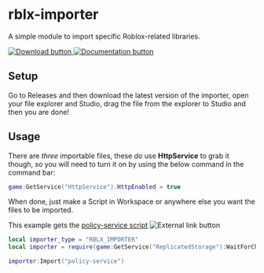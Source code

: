 # rblx-importer
A simple module to import specific Roblox-related libraries.

<a href="https://github.com/DavidTDC3377/rblx-importer/releases/">
  <img src="https://user-images.githubusercontent.com/40366903/165490793-a61cac2e-6a6e-48cb-a0e5-635983488b76.svg" alt="Download button">
</a>

<a href="https://github.com/DavidTDC3377/rblx-importer#Setup">
  <img src="https://user-images.githubusercontent.com/40366903/165514217-84e5b27d-cf58-4bd4-9e6f-7fc0df17cdbe.svg" alt="Documentation button">
</a>



## Setup
Go to Releases and then download the latest version of the importer, 
open your file explorer and Studio, drag the file from the explorer to Studio and then you are done!

## Usage

There are *three* importable files, these *do* use **HttpService** to grab it though, so you will need to turn it on by using the below command in the command bar:

```lua
game:GetService("HttpService").HttpEnabled = true
```

When done, just make a Script in Workspace or anywhere else you want the files to be imported.

This example gets the [policy-service script](https://github.com/DavidStudios/policy-service) <img src="https://user-images.githubusercontent.com/40366903/165491159-aaa13447-89b2-4228-812f-bd8027fbf121.svg" alt="External link button">


```lua
local importer_type = "RBLX_IMPORTER"
local importer = require(game:GetService("ReplicatedStorage"):WaitForChild(importer_type))

importer:Import("policy-service")
```
